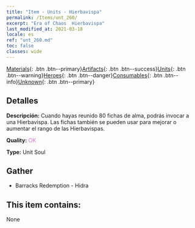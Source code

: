 ```yaml
---
title: "Item - Units - Hierbavispa"
permalink: /Items/unt_260/
excerpt: "Era of Chaos  Hierbavispa"
last_modified_at: 2021-03-18
locale: es
ref: "unt_260.md"
toc: false
classes: wide
---
```

 [Materials](/es/Items/){: .btn .btn--primary}[Artifacts](/es/Items/Artifacts/){: .btn .btn--success}[Units](/es/Items/Units/){: .btn .btn--warning}[Heroes](/es/Items/Heroes/){: .btn .btn--danger}[Consumables](/es/Items/Consumables/){: .btn .btn--info}[Unknown](/es/Items/Unknown/){: .btn .btn--primary}

## Detalles
 **Descripción:** Cuando hayas reunido 80 fichas de alma, podrás invocar a una Hierbavispa. Las fichas también se pueden usar para mejorar o aumentar el rango de las Hierbavispas.

 **Quality:** <span style="color: #DA70D6">OK</span>

 **Type:** Unit Soul

## Gather

*    Barracks Redemption - Hidra 

## This item contains:

  None

